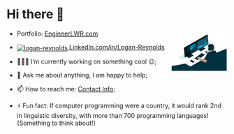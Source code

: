 <link rel="stylesheet" type="text/css" media="all" href="https://github.com/lwrgithub/lwrgithub/blob/main/style.css" />

# Hi there 👋


<img alt="person coding GIF" src="https://github.com/lwrgithub/lwrgithub/blob/main/code.gif?raw=true" width="25%" align="right" />



- Portfolio: [EngineerLWR.com](https://lwrgithub.github.io)
- <a href="https://linkedin.com/in/logan-reynolds" target="blank"><img align="center" src="https://raw.githubusercontent.com/rahuldkjain/github-profile-readme-generator/master/src/images/icons/Social/linked-in-alt.svg" alt="logan-reynolds" height="30" width="40" /> LinkedIn.com/in/Logan-Reynolds</a>

- 👨🏼‍💻 I’m currently working on something cool 😉;
- 💬 Ask me about anything, I am happy to help;
- 📫 How to reach me: [Contact Info](https://lwrgithub.github.io/#/contact);  

- ⚡ Fun fact: If computer programming were a country, it would rank 2nd in linguistic diversity, with more than 700 programming languages! (Something to think about!)
